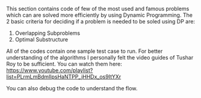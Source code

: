 This section contains code of few of the most used and famous problems which can are solved more efficiently by using Dynamic Programming.
The 2 basic criteria for deciding if a problem is needed to be soled using DP are:
1) Overlapping Subproblems
2) Optimal Substructure

All of the codes contain one sample test case to run. For better understanding of the algorithms I personally felt the video guides of
Tushar Roy to be sufficient. You can watch them here: https://www.youtube.com/playlist?list=PLrmLmBdmIlpsHaNTPP_jHHDx_os9ItYXr

You can also debug the code to understand the flow.
